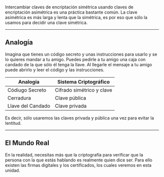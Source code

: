 Intercambiar claves de encriptación simétrica usando claves de encriptación asimétrica es una práctica bastante común. La clave asimétrica es más larga y lenta que la simétrica, es por eso que sólo la usamos para decidir una clave simétrica.

------------
<h2>Analogía</h2>
Imagina que tienes un código secreto y unas instrucciones para usarlo y se lo quieres mandar a tu amigo. Puedes pedirle a tu amigo una caja con candado de la que sólo él tenga la llave. Al llegarle el mensaje a tu amigo puede abrirlo y leer el código y las instrucciones.

| Analogía          | Sistema Criptográfico     |
| ----------------- | ------------------------- |
| Códiugo Secreto   | Cifrado simétrico y clave |
| Cerradura         | Clave pública             |
| Llave del Candado | Clave privada             |

Es decir, sólo usaremos las claves privada y pública una vez para evitar la lentitud.

---------------
<h2>El Mundo Real</h2>
En la realidad, necesitas más que la criptografía para verificar que la persona con la que estás hablando es realmente quien dice ser. Para ello existen las firmas digitales y los certificados, los cuales veremos en esta unidad.